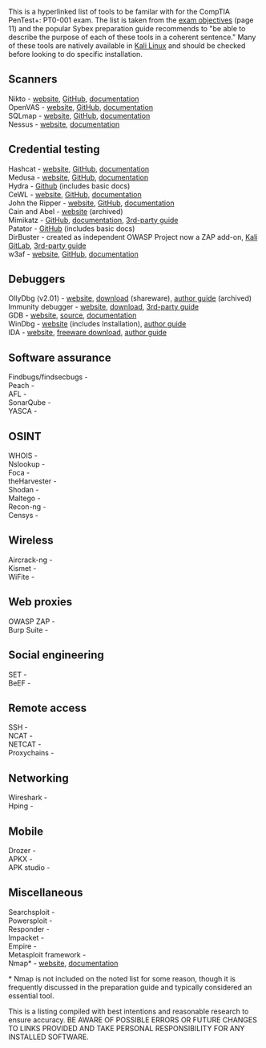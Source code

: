 This is a hyperlinked list of tools to be familar with for the CompTIA PenTest+: PT0-001 exam. The list is taken from the [exam objectives](https://www.comptia.jp/pdf/comptia-pentest-exam-objectives-(2-0).pdf) (page 11) and the popular Sybex preparation guide recommends to "be able to describe the purpose of each of these tools in a coherent sentence." Many of these tools are natively available in [Kali Linux](https://www.kali.org/tools/) and should be checked before looking to do specific installation.  

## Scanners 
Nikto - [website](https://cirt.net/nikto2), [GitHub](https://github.com/sullo/nikto), [documentation](https://github.com/sullo/nikto/wiki)  
OpenVAS - [website](https://openvas.org/), [GitHub](https://github.com/greenbone/), [documentation](https://www.greenbone.net/en/documents/)  
SQLmap - [website](https://sqlmap.org/), [GitHub](https://github.com/sqlmapproject/sqlmap), [documentation](https://github.com/sqlmapproject/sqlmap/wiki)  
Nessus - [website](https://www.tenable.com/products/nessus), [documentation](https://docs.tenable.com/Nessus.htm)  

## Credential testing
Hashcat - [website](https://hashcat.net/hashcat/), [GitHub](https://github.com/hashcat/hashcat), [documentation](https://hashcat.net/wiki/)           
Medusa - [website](http://foofus.net/goons/jmk/medusa/medusa.html), [GitHub](https://github.com/jmk-foofus/medusa), [documentation](http://foofus.net/goons/jmk/medusa/medusa.html)            
Hydra - [Github](https://github.com/vanhauser-thc/thc-hydra) (includes basic docs)  
CeWL - [website](https://digi.ninja/projects/cewl.php), [GitHub](https://github.com/digininja/CeWL/), [documentation](https://digi.ninja/projects/cewl.php#usage)     
John the Ripper - [website](www.openwall.com/john/), [GitHub](https://github.com/openwall/john), [documentation](https://www.openwall.com/john/doc/)   
Cain and Abel - [website](https://web.archive.org/web/20190603235413/http://www.oxid.it/cain.html) (archived)      
Mimikatz - [GitHub](https://github.com/gentilkiwi/mimikatz), [documentation](https://github.com/gentilkiwi/mimikatz/wiki), [3rd-party guide](https://adsecurity.org/?page_id=1821)          
Patator - [GitHub](https://github.com/lanjelot/patator) (includes basic docs)  
DirBuster - created as independent OWASP Project now a ZAP add-on, [Kali GitLab](https://gitlab.com/kalilinux/packages/dirbuster), [3rd-party guide](https://git.mst.edu/slbnmc/ici-wiki/-/wikis/Enumerating-Web-Server-Files-and-Directories-with-DirBuster)  
w3af - [website](http://w3af.org/), [GitHub](https://github.com/andresriancho/w3af/), [documentation](http://docs.w3af.org/en/latest/)  
## Debuggers           
OllyDbg (v2.01) - [website](http://www.ollydbg.de/version2.html), [download](http://www.ollydbg.de/odbg201.zip) (shareware), [author guide](https://repo.zenk-security.com/Reversing%20.%20cracking/OllyDbg%202.0%20Brief%20Help.pdf) (archived)  
Immunity debugger - [website](https://www.immunityinc.com/products/debugger/), [download](https://debugger.immunityinc.com/ID_register.py), [3rd-party guide](https://sansorg.egnyte.com/dl/4hgFyEhWUC)  
GDB - [website](https://www.gnu.org/software/gdb/), [source](https://www.gnu.org/software/gdb/current/), [documentation](https://www.gnu.org/software/gdb/documentation/)  
WinDbg - [website](https://docs.microsoft.com/en-us/windows-hardware/drivers/debugger/debugger-download-tools) (includes Installation), [author guide](https://docs.microsoft.com/en-us/windows-hardware/drivers/debugger/getting-started-with-windows-debugging)  
IDA - [website](https://hex-rays.com/), [freeware download](https://hex-rays.com/IDA-free/), [author guide](https://hex-rays.com/products/ida/support/tutorials/debugging/)
## Software assurance 
Findbugs/findsecbugs -   
Peach -   
AFL -   
SonarQube -   
YASCA -   
## OSINT
WHOIS -   
Nslookup -   
Foca -   
theHarvester -   
Shodan -   
Maltego -   
Recon-ng -   
Censys -   
## Wireless
Aircrack-ng -   
Kismet -   
WiFite -   
## Web proxies
OWASP ZAP -   
Burp Suite -   
## Social engineering
SET -   
BeEF -   
## Remote access
SSH -   
NCAT -   
NETCAT -   
Proxychains -   
## Networking
Wireshark -   
Hping -   
## Mobile
Drozer -   
APKX -   
APK studio -   
## Miscellaneous
Searchsploit -   
Powersploit -   
Responder -   
Impacket -   
Empire -   
Metasploit framework -   
Nmap\* - [website](https://nmap.org/), [documentation](https://nmap.org/book/man.html) 

\* Nmap is not included on the noted list for some reason, though it is frequently discussed in the preparation guide and typically considered an essential tool.  

This is a listing compiled with best intentions and reasonable research to ensure accuracy. BE AWARE OF POSSIBLE ERRORS OR FUTURE CHANGES TO LINKS PROVIDED AND TAKE PERSONAL RESPONSIBILITY FOR ANY INSTALLED SOFTWARE.  
